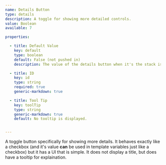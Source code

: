 ```yaml
---
name: Details Button
type: details
description: A toggle for showing more detailed controls.
value: Boolean
available: 7

properties:

  - title: Default Value
    key: default
    type: boolean
    default: False (not pushed in)
    description: The value of the details button when it's the stack is placed on the page.

  - title: ID
    key: id
    type: string
    required: true
    generic-markdown: true

  - title: Tool Tip
    key: toolTip
    type: string
    generic-markdown: true
    default: No tooltip is displayed.


---
```


A toggle button specifically for showing more details. It behaves exactly like a checkbox (and it's value **can** be used in template variables just like a checkbox) but it has a UI that is simple. It does not display a title, but does have a tooltip for explaination.

